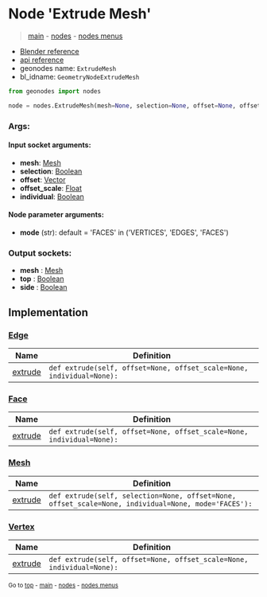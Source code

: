 # Node 'Extrude Mesh'

> [main](../structure.md) - [nodes](nodes.md) - [nodes menus](nodes_menus.md)

- [Blender reference](https://docs.blender.org/manual/en/latest/modeling/geometry_nodes/mesh/extrude_mesh.html)
- [api reference](https://docs.blender.org/api/current/bpy.types.GeometryNodeExtrudeMesh.html)
- geonodes name: `ExtrudeMesh`
- bl_idname: `GeometryNodeExtrudeMesh`

```python
from geonodes import nodes

node = nodes.ExtrudeMesh(mesh=None, selection=None, offset=None, offset_scale=None, individual=None, mode='FACES')
```

### Args:

#### Input socket arguments:

- **mesh**: [Mesh](Mesh.md)
- **selection**: [Boolean](Boolean.md)
- **offset**: [Vector](Vector.md)
- **offset_scale**: [Float](Float.md)
- **individual**: [Boolean](Boolean.md)

#### Node parameter arguments:

- **mode** (str): default = 'FACES' in ('VERTICES', 'EDGES', 'FACES')

### Output sockets:

- **mesh** : [Mesh](Mesh.md)
- **top** : [Boolean](Boolean.md)
- **side** : [Boolean](Boolean.md)

## Implementation

### [Edge](Edge.md)

| Name | Definition |
|------|------------|
 | [extrude](Edge.md#extrude) | `def extrude(self, offset=None, offset_scale=None, individual=None):` |

### [Face](Face.md)

| Name | Definition |
|------|------------|
 | [extrude](Face.md#extrude) | `def extrude(self, offset=None, offset_scale=None, individual=None):` |

### [Mesh](Mesh.md)

| Name | Definition |
|------|------------|
 | [extrude](Mesh.md#extrude) | `def extrude(self, selection=None, offset=None, offset_scale=None, individual=None, mode='FACES'):` |

### [Vertex](Vertex.md)

| Name | Definition |
|------|------------|
 | [extrude](Vertex.md#extrude) | `def extrude(self, offset=None, offset_scale=None, individual=None):` |

<sub>Go to [top](#node-{wnode.bnode.name}) - [main](../structure.md) - [nodes](nodes.md) - [nodes menus](nodes_menus.md)</sub>


